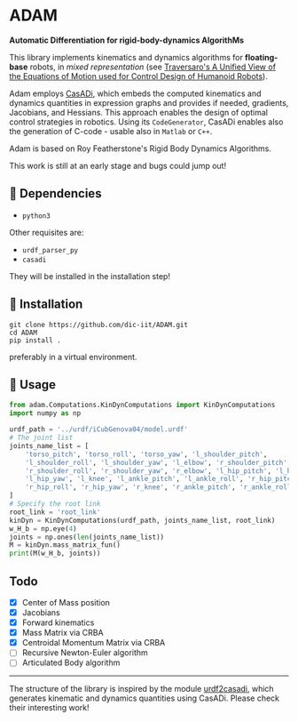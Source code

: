 # ADAM

**Automatic Differentiation for rigid-body-dynamics AlgorithMs**

This library implements kinematics and dynamics algorithms for **floating-base** robots, in _mixed representation_ (see [Traversaro's A Unified View of the Equations of Motion used for Control Design of Humanoid Robots](https://www.researchgate.net/publication/312200239_A_Unified_View_of_the_Equations_of_Motion_used_for_Control_Design_of_Humanoid_Robots)).

Adam employs [CasADi](https://web.casadi.org/), which embeds the computed kinematics and dynamics quantities in expression graphs and provides if needed, gradients, Jacobians, and Hessians. This approach enables the design of optimal control strategies in robotics. Using its `CodeGenerator`, CasADi enables also the generation of C-code - usable also in `Matlab` or `C++`.

Adam is based on Roy Featherstone's Rigid Body Dynamics Algorithms.

This work is still at an early stage and bugs could jump out!

## :hammer: Dependencies

- `python3`

Other requisites are:

- `urdf_parser_py`
- `casadi`

They will be installed in the installation step!

## :floppy_disk: Installation

```
git clone https://github.com/dic-iit/ADAM.git
cd ADAM
pip install .
```

preferably in a virtual environment.

## :rocket: Usage

```python
from adam.Computations.KinDynComputations import KinDynComputations
import numpy as np

urdf_path = '../urdf/iCubGenova04/model.urdf'
# The joint list
joints_name_list = [
    'torso_pitch', 'torso_roll', 'torso_yaw', 'l_shoulder_pitch',
    'l_shoulder_roll', 'l_shoulder_yaw', 'l_elbow', 'r_shoulder_pitch',
    'r_shoulder_roll', 'r_shoulder_yaw', 'r_elbow', 'l_hip_pitch', 'l_hip_roll',
    'l_hip_yaw', 'l_knee', 'l_ankle_pitch', 'l_ankle_roll', 'r_hip_pitch',
    'r_hip_roll', 'r_hip_yaw', 'r_knee', 'r_ankle_pitch', 'r_ankle_roll'
]
# Specify the root link
root_link = 'root_link'
kinDyn = KinDynComputations(urdf_path, joints_name_list, root_link)
w_H_b = np.eye(4)
joints = np.ones(len(joints_name_list))
M = kinDyn.mass_matrix_fun()
print(M(w_H_b, joints))
```

## Todo

- [x] Center of Mass position
- [x] Jacobians
- [x] Forward kinematics
- [x] Mass Matrix via CRBA
- [x] Centroidal Momentum Matrix via CRBA
- [ ] Recursive Newton-Euler algorithm
- [ ] Articulated Body algorithm

---

The structure of the library is inspired by the module [urdf2casadi](https://github.com/mahaarbo/urdf2casadi/blob/master/README.md), which generates kinematic and dynamics quantities using CasADi. Please check their interesting work!
